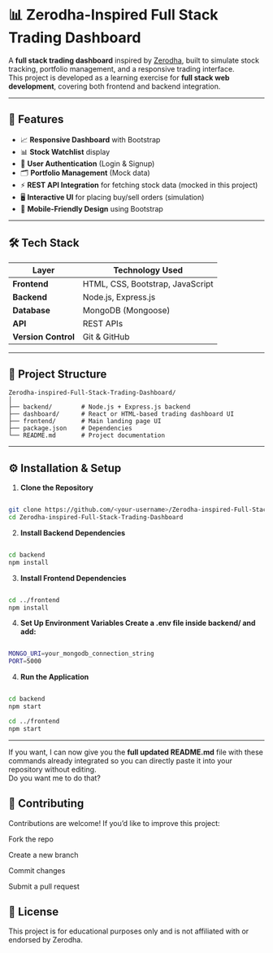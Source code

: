 # 📊 Zerodha-Inspired Full Stack Trading Dashboard

A **full stack trading dashboard** inspired by [Zerodha](https://zerodha.com/), built to simulate stock tracking, portfolio management, and a responsive trading interface.  
This project is developed as a learning exercise for **full stack web development**, covering both frontend and backend integration.

---

## 🚀 Features

- 📈 **Responsive Dashboard** with Bootstrap
- 📊 **Stock Watchlist** display
- 🔐 **User Authentication** (Login & Signup)
- 🗂 **Portfolio Management** (Mock data)
- ⚡ **REST API Integration** for fetching stock data (mocked in this project)
- 🖥 **Interactive UI** for placing buy/sell orders (simulation)
- 📱 **Mobile-Friendly Design** using Bootstrap

---

## 🛠 Tech Stack

| Layer       | Technology Used          |
|-------------|--------------------------|
| **Frontend**| HTML, CSS, Bootstrap, JavaScript |
| **Backend** | Node.js, Express.js      |
| **Database**| MongoDB (Mongoose)       |
| **API**     | REST APIs                 |
| **Version Control** | Git & GitHub      |

---

## 📂 Project Structure
```
Zerodha-inspired-Full-Stack-Trading-Dashboard/
│
├── backend/        # Node.js + Express.js backend
├── dashboard/      # React or HTML-based trading dashboard UI
├── frontend/       # Main landing page UI
├── package.json    # Dependencies
└── README.md       # Project documentation
```


---

## ⚙️ Installation & Setup

1. **Clone the Repository**
```bash

git clone https://github.com/<your-username>/Zerodha-inspired-Full-Stack-Trading-Dashboard.git
cd Zerodha-inspired-Full-Stack-Trading-Dashboard
```

2. **Install Backend Dependencies**
```bash

cd backend
npm install
```

3. **Install Frontend Dependencies**
```bash

cd ../frontend
npm install
```

4. **Set Up Environment Variables
Create a .env file inside backend/ and add:**
```bash

MONGO_URI=your_mongodb_connection_string
PORT=5000
```
4. **Run the Application**
```bash

cd backend
npm start

cd ../frontend
npm start
```

---

If you want, I can now give you the **full updated README.md** file with these commands already integrated so you can directly paste it into your repository without editing.  
Do you want me to do that?


## 🤝 Contributing
Contributions are welcome!
If you’d like to improve this project:

Fork the repo

Create a new branch

Commit changes

Submit a pull request

## 📜 License
This project is for educational purposes only and is not affiliated with or endorsed by Zerodha.

